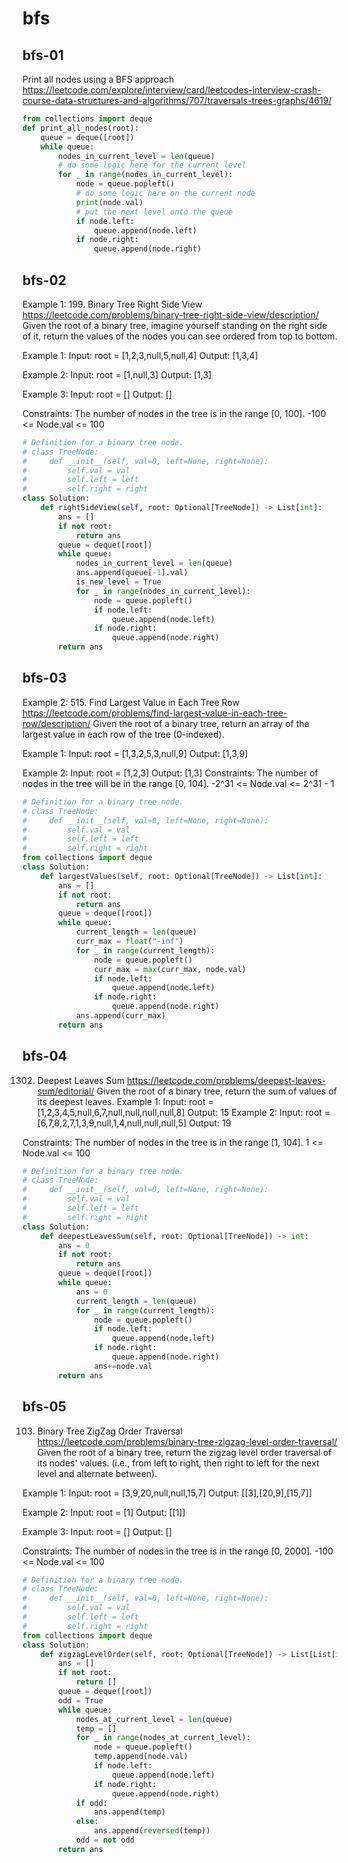 # bfs
## bfs-01
Print all nodes using a BFS approach
https://leetcode.com/explore/interview/card/leetcodes-interview-crash-course-data-structures-and-algorithms/707/traversals-trees-graphs/4619/
```python
from collections import deque
def print_all_nodes(root):
    queue = deque([root])
    while queue:
        nodes_in_current_level = len(queue)
        # do some logic here for the current level
        for _ in range(nodes_in_current_level):
            node = queue.popleft()
            # do some logic here on the current node
            print(node.val)
            # put the next level onto the queue
            if node.left:
                queue.append(node.left)
            if node.right:
                queue.append(node.right)
```
## bfs-02
Example 1:
199. Binary Tree Right Side View
https://leetcode.com/problems/binary-tree-right-side-view/description/
Given the root of a binary tree, imagine yourself standing on the right side of it, return the values of the nodes you can see ordered from top to bottom.

Example 1:
Input: root = [1,2,3,null,5,null,4]
Output: [1,3,4]

Example 2:
Input: root = [1,null,3]
Output: [1,3]

Example 3:
Input: root = []
Output: []

Constraints:
The number of nodes in the tree is in the range [0, 100].
-100 <= Node.val <= 100
```python
# Definition for a binary tree node.
# class TreeNode:
#     def __init__(self, val=0, left=None, right=None):
#         self.val = val
#         self.left = left
#         self.right = right
class Solution:
    def rightSideView(self, root: Optional[TreeNode]) -> List[int]:
        ans = []
        if not root:
            return ans
        queue = deque([root])
        while queue:
            nodes_in_current_level = len(queue)
            ans.append(queue[-1].val)
            is_new_level = True
            for _ in range(nodes_in_current_level):
                node = queue.popleft()
                if node.left:
                    queue.append(node.left)
                if node.right:
                    queue.append(node.right)
        return ans
```
## bfs-03
Example 2:
515. Find Largest Value in Each Tree Row
https://leetcode.com/problems/find-largest-value-in-each-tree-row/description/
Given the root of a binary tree, return an array of the largest value in each row of the tree (0-indexed).

Example 1:
Input: root = [1,3,2,5,3,null,9]
Output: [1,3,9]

Example 2:
Input: root = [1,2,3]
Output: [1,3]
Constraints:
The number of nodes in the tree will be in the range [0, 104].
-2^31 <= Node.val <= 2^31 - 1
```python
# Definition for a binary tree node.
# class TreeNode:
#     def __init__(self, val=0, left=None, right=None):
#         self.val = val
#         self.left = left
#         self.right = right
from collections import deque
class Solution:
    def largestValues(self, root: Optional[TreeNode]) -> List[int]:
        ans = []
        if not root:
            return ans
        queue = deque([root])
        while queue:
            current_length = len(queue)
            curr_max = float("-inf")
            for _ in range(current_length):
                node = queue.popleft()
                curr_max = max(curr_max, node.val)
                if node.left:
                    queue.append(node.left)
                if node.right:
                    queue.append(node.right)
            ans.append(curr_max)
        return ans
```
## bfs-04
1302. Deepest Leaves Sum
https://leetcode.com/problems/deepest-leaves-sum/editorial/
Given the root of a binary tree, return the sum of values of its deepest leaves.
Example 1:
Input: root = [1,2,3,4,5,null,6,7,null,null,null,null,8]
Output: 15
Example 2:
Input: root = [6,7,8,2,7,1,3,9,null,1,4,null,null,null,5]
Output: 19

Constraints:
The number of nodes in the tree is in the range [1, 104].
1 <= Node.val <= 100
```python
# Definition for a binary tree node.
# class TreeNode:
#     def __init__(self, val=0, left=None, right=None):
#         self.val = val
#         self.left = left
#         self.right = right
class Solution:
    def deepestLeavesSum(self, root: Optional[TreeNode]) -> int:
        ans = 0
        if not root:
            return ans
        queue = deque([root])
        while queue:
            ans = 0
            current_length = len(queue)
            for _ in range(current_length):
                node = queue.popleft()
                if node.left:
                    queue.append(node.left)
                if node.right:
                    queue.append(node.right)
                ans+=node.val
        return ans
```
## bfs-05
103. Binary Tree ZigZag Order Traversal
https://leetcode.com/problems/binary-tree-zigzag-level-order-traversal/
Given the root of a binary tree, return the zigzag level order traversal of its nodes' values. (i.e., from left to right, then right to left for the next level and alternate between).

Example 1:
Input: root = [3,9,20,null,null,15,7]
Output: [[3],[20,9],[15,7]]

Example 2:
Input: root = [1]
Output: [[1]]

Example 3:
Input: root = []
Output: []

Constraints:
The number of nodes in the tree is in the range [0, 2000].
-100 <= Node.val <= 100
```python
# Definition for a binary tree node.
# class TreeNode:
#     def __init__(self, val=0, left=None, right=None):
#         self.val = val
#         self.left = left
#         self.right = right
from collections import deque
class Solution:
    def zigzagLevelOrder(self, root: Optional[TreeNode]) -> List[List[int]]:
        ans = []
        if not root:
            return []
        queue = deque([root])
        odd = True
        while queue:
            nodes_at_current_level = len(queue)
            temp = []
            for _ in range(nodes_at_current_level):
                node = queue.popleft()
                temp.append(node.val)
                if node.left:
                    queue.append(node.left)
                if node.right:
                    queue.append(node.right)
            if odd:
                ans.append(temp)
            else:
                ans.append(reversed(temp))
            odd = not odd
        return ans
```
